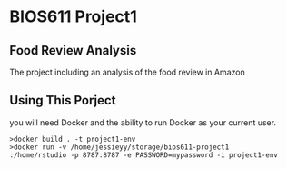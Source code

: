 BIOS611 Project1
========================================
Food Review Analysis
-------------------------------------------

The project including an analysis of the food review in Amazon

Using This Porject
-------------------------------------------

you will need Docker and the ability to run Docker as your current user.

    >docker build . -t project1-env
    >docker run -v /home/jessieyy/storage/bios611-project1
	:/home/rstudio -p 8787:8787 -e PASSWORD=mypassword -i project1-env
